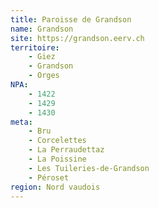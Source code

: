 ```yaml
---
title: Paroisse de Grandson
name: Grandson
site: https://grandson.eerv.ch
territoire:
    - Giez
    - Grandson
    - Orges
NPA:
    - 1422
    - 1429
    - 1430
meta:
    - Bru
    - Corcelettes
    - La Perraudettaz
    - La Poissine
    - Les Tuileries-de-Grandson
    - Péroset
region: Nord vaudois
---
```

